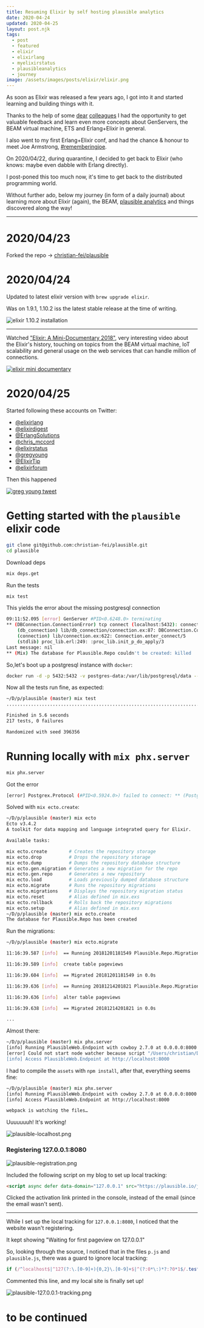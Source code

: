```yaml
---
title: Resuming Elixir by self hosting plausible analytics
date: 2020-04-24
updated: 2020-04-25
layout: post.njk
tags:
  - post
  - featured
  - elixir
  - elixirlang
  - myelixirstatus
  - plausibleanalytics
  - journey
image: /assets/images/posts/elixir/elixir.png
---
```


As soon as Elixir was released a few years ago, I got into it and started learning and building things with it.

Thanks to the help of some [dear](https://twitter.com/pdincau) [colleagues](https://twitter.com/joebew42) I had the opportunity to get valuable feedback and learn even more concepts about GenServers, the BEAM virtual machine, ETS and Erlang+Elixir in general.

I also went to my first Erlang+Elixir conf, and had the chance & honour to meet Joe Armstrong, [#rememberingjoe](https://twitter.com/christian_fei/status/1119726548498767873?s=21).

On 2020/04/22, during quarantine, I decided to get back to Elixir (who knows: maybe even dabble with Erlang directly).

I post-poned this too much now, it's time to get back to the distributed programming world.

Without further ado, below my journey (in form of a daily journal) about learning more about Elixir (again), the BEAM, [plausible analytics](http://plausible.io/) and things discovered along the way!

---

# 2020/04/23

Forked the repo -> [christian-fei/plausible](https://github.com/christian-fei/plausible)

# 2020/04/24

Updated to latest elixir version with `brew upgrade elixir`.

Was on 1.9.1, 1.10.2 iss the latest stable release at the time of writing.

![elixir 1.10.2 installation](/assets/images/posts/elixir/elixir-1.10.2-installation.png)

---

Watched ["Elixir: A Mini-Documentary 2018"](https://doc.honeypot.io/elixir-documentary-2018/), very interesting video about the Elixir's history, touching on topics from the BEAM virtual machine, IoT scalability and general usage on the web services that can handle million of connections.

[![elixir mini documentary](/assets/images/posts/elixir/elixir-mini-documentary.png)](https://doc.honeypot.io/elixir-documentary-2018/)

# 2020/04/25

Started following these accounts on Twitter:
- [@elixirlang](https://twitter.com/elixirlang)
- [@elixirdigest](https://twitter.com/elixirdigest)
- [@ErlangSolutions](https://twitter.com/ErlangSolutions)
- [@chris_mccord](https://twitter.com/chris_mccord)
- [@elixirstatus](https://twitter.com/elixirstatus)
- [@gregyoung](https://twitter.com/gregyoung)
- [@ElixirTip](https://twitter.com/ElixirTip)
- [@elixirforum](https://twitter.com/elixirforum)

Then this happened

[![greg young tweet](/assets/images/posts/elixir/greg-young-tweet.png)](https://twitter.com/gregyoung/status/1253843890114899969)

# Getting started with the `plausible` elixir code

```bash
git clone git@github.com:christian-fei/plausible.git
cd plausible
```

Download deps

```bash
mix deps.get
```

Run the tests

```bash
mix test
```

This yields the error about the missing postgresql connection

```bash
09:11:52.095 [error] GenServer #PID<0.6248.0> terminating
** (DBConnection.ConnectionError) tcp connect (localhost:5432): connection refused - :econnrefused
    (db_connection) lib/db_connection/connection.ex:87: DBConnection.Connection.connect/2
    (connection) lib/connection.ex:622: Connection.enter_connect/5
    (stdlib) proc_lib.erl:249: :proc_lib.init_p_do_apply/3
Last message: nil
** (Mix) The database for Plausible.Repo couldn't be created: killed
```

So,let's boot up a postgresql instance with `docker`:

```bash
docker run -d -p 5432:5432 -v postgres-data:/var/lib/postgresql/data --name postgres1 postgres
```

Now all the tests run fine, as expected:

```bash
~/D/p/plausible (master) mix test
.........................................................................................................................................................................................................................

Finished in 5.6 seconds
217 tests, 0 failures

Randomized with seed 396356
```

# Running locally with `mix phx.server`

```bash
mix phx.server
```

Got the error

```bash
[error] Postgrex.Protocol (#PID<0.5924.0>) failed to connect: ** (Postgrex.Error) FATAL 3D000 (invalid_catalog_name) database "plausible_dev" does not exist
```

Solved with `mix ecto.create`:

```bash
~/D/p/plausible (master) mix ecto
Ecto v3.4.2
A toolkit for data mapping and language integrated query for Elixir.

Available tasks:

mix ecto.create        # Creates the repository storage
mix ecto.drop          # Drops the repository storage
mix ecto.dump          # Dumps the repository database structure
mix ecto.gen.migration # Generates a new migration for the repo
mix ecto.gen.repo      # Generates a new repository
mix ecto.load          # Loads previously dumped database structure
mix ecto.migrate       # Runs the repository migrations
mix ecto.migrations    # Displays the repository migration status
mix ecto.reset         # Alias defined in mix.exs
mix ecto.rollback      # Rolls back the repository migrations
mix ecto.setup         # Alias defined in mix.exs
~/D/p/plausible (master) mix ecto.create
The database for Plausible.Repo has been created
```

Run the migrations:

```bash
~/D/p/plausible (master) mix ecto.migrate

11:16:39.587 [info]  == Running 20181201181549 Plausible.Repo.Migrations.AddPageviews.change/0 forward

11:16:39.589 [info]  create table pageviews

11:16:39.604 [info]  == Migrated 20181201181549 in 0.0s

11:16:39.636 [info]  == Running 20181214201821 Plausible.Repo.Migrations.AddNewVisitorToPageviews.change/0 forward

11:16:39.636 [info]  alter table pageviews

11:16:39.638 [info]  == Migrated 20181214201821 in 0.0s

...

```

Almost there:

```bash
~/D/p/plausible (master) mix phx.server
[info] Running PlausibleWeb.Endpoint with cowboy 2.7.0 at 0.0.0.0:8000 (http)
[error] Could not start node watcher because script "/Users/christian/Documents/projects/plausible/assets/node_modules/webpack/bin/webpack.js" does not exist. Your Phoenix application is still running, however assets won't be compiled. You may fix this by running "cd assets && npm install".
[info] Access PlausibleWeb.Endpoint at http://localhost:8000
```

I had to compile the `assets` with `npm install`, after that, everything seems fine:

```bash
~/D/p/plausible (master) mix phx.server
[info] Running PlausibleWeb.Endpoint with cowboy 2.7.0 at 0.0.0.0:8000 (http)
[info] Access PlausibleWeb.Endpoint at http://localhost:8000

webpack is watching the files…
```

Uuuuuuuh! It's working!

![plausible-localhost.png](/assets/images/posts/elixir/plausible-localhost.png)

### Registering 127.0.0.1:8080

![plausible-registration.png](/assets/images/posts/elixir/plausible-registration.png)

Included the following script on my blog to set up local tracking:

```html
<script async defer data-domain="127.0.0.1" src="https://plausible.io/js/plausible.js"></script>
```

Clicked the activation link printed in the console, instead of the email (since the email wasn't sent).

---

While I set up the local tracking for `127.0.0.1:8080`, I noticed that the website wasn't registering.

It kept showing "Waiting for first pageview on 127.0.0.1"

So, looking through the source, I noticed that in the files `p.js` and `plausible.js`, there was a guard to ignore local tracking:

```js
if (/^localhost$|^127(?:\.[0-9]+){0,2}\.[0-9]+$|^(?:0*\:)*?:?0*1$/.test(window.location.hostname)) return ignore('website is running locally');
```

Commented this line, and my local site is finally set up!

![plausible-127.0.0.1-tracking.png](/assets/images/posts/elixir/plausible-127.0.0.1-tracking.png)



# to be continued